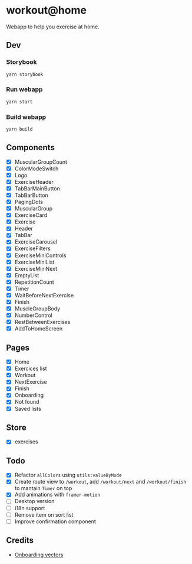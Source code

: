 # workout@home

Webapp to help you exercise at home.

## Dev

### Storybook

```bash
yarn storybook
```

### Run webapp

```bash
yarn start
```

### Build webapp

```bash
yarn build
```

## Components

- [x] MuscularGroupCount
- [x] ColorModeSwitch
- [x] Logo
- [x] ExerciseHeader
- [x] TabBarMainButton
- [x] TabBarButton
- [x] PagingDots
- [x] MuscularGroup
- [x] ExerciseCard
- [x] Exercise
- [x] Header
- [x] TabBar
- [x] ExerciseCarousel
- [x] ExerciseFilters
- [x] ExerciseMiniControls
- [x] ExerciseMiniList
- [x] ExerciseMiniNext
- [x] EmptyList
- [x] RepetitionCount
- [x] Timer
- [x] WaitBeforeNextExercise
- [x] Finish
- [x] MuscleGroupBody
- [x] NumberControl
- [x] RestBetweenExercises
- [x] AddToHomeScreen

## Pages

- [x] Home
- [x] Exercices list
- [x] Workout
- [x] NextExercise
- [x] Finish
- [x] Onboarding
- [x] Not found
- [x] Saved lists

## Store

- [x] exercises

## Todo

- [x] Refactor `allColors` using `utils:valueByMode`
- [x] Create route view to `/workout`, add `/workout/next` and `/workout/finish` to mantain `Timer` on top
- [x] Add animations with `framer-motion`
- [ ] Desktop version
- [ ] i18n support
- [ ] Remove item on sort list
- [ ] Improve confirmation component

## Credits

- [Onboarding vectors](https://pt.vecteezy.com/arte-vetorial/133933-vetores-de-treinamento-de-desportista)
